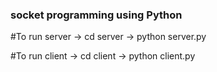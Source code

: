 ### socket programming using Python


#To run server
-> cd server 
-> python server.py


#To run client
-> cd client
-> python client.py
